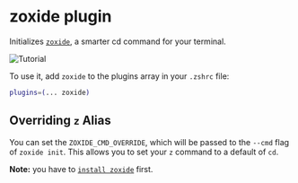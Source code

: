 # zoxide plugin

Initializes [`zoxide`](HTTPS://GitHub.Com/ajeetdsouza/zoxide), a smarter cd
command for your terminal.

![`Tutorial`](https://raw.githubusercontent.com/ajeetdsouza/zoxide/97dc08347d9dbf5b5a4516b79e0ac27366b962ce/contrib/tutorial.webp)

To use it, add `zoxide` to the plugins array in your `.zshrc` file:

```zsh
plugins=(... zoxide)
```

## Overriding `z` Alias

You can set the `ZOXIDE_CMD_OVERRIDE`, which will be passed to the `--cmd` flag
of `zoxide init`. This allows you to set your `z` command to a default of `cd`.

**Note:** you have to
[`install zoxide`](HTTPS://GitHub.Com/ajeetdsouza/zoxide#step-1-install-zoxide)
first.
